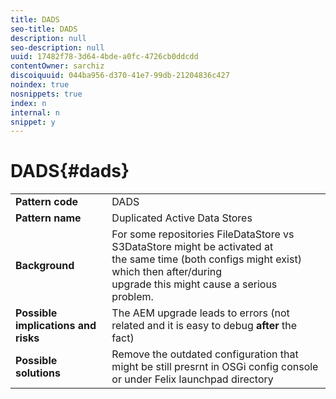 ```yaml
---
title: DADS
seo-title: DADS
description: null
seo-description: null
uuid: 17482f78-3d64-4bde-a0fc-4726cb0ddcdd
contentOwner: sarchiz
discoiquuid: 044ba956-d370-41e7-99db-21204836c427
noindex: true
nosnippets: true
index: n
internal: n
snippet: y
---
```


# DADS{#dads}

<table>
 <tbody>
  <tr>
   <td><strong>Pattern code</strong></td>
   <td>DADS</td>
  </tr>
  <tr>
   <td><strong>Pattern name</strong></td>
   <td>Duplicated Active Data Stores</td>
  </tr>
  <tr>
   <td><strong>Background</strong></td>
   <td>For some repositories FileDataStore vs S3DataStore might be activated at<br /> the same time (both configs might exist) which then after/during <br /> upgrade this might cause a serious problem.</td>
  </tr>
  <tr>
   <td><strong>Possible implications and risks</strong></td>
   <td>The AEM upgrade leads to errors (not related and it is easy to debug <strong>after</strong> the fact)</td>
  </tr>
  <tr>
   <td><strong>Possible solutions</strong></td>
   <td>Remove the outdated configuration that might be still presrnt in OSGi config console or under Felix launchpad directory</td>
  </tr>
 </tbody>
</table>

